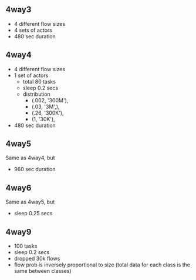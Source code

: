 ## 4way3
- 4 different flow sizes
- 4 sets of actors
- 480 sec duration

## 4way4
- 4 different flow sizes
- 1 set of actors
  - total 80 tasks
  - sleep 0.2 secs
  - distribution
    - (.002, '300M'),
    - (.03, '3M',),
    - (.26, '300K'),
    - (1, '30K'),
- 480 sec duration

## 4way5
Same as 4way4, but
- 960 sec duration

## 4way6
Same as 4way5, but
- sleep 0.25 secs

## 4way9
- 100 tasks
- sleep 0.2 secs
- dropped 30k flows 
- flow prob is inversely proportional to size (total data for each class is the same between classes)